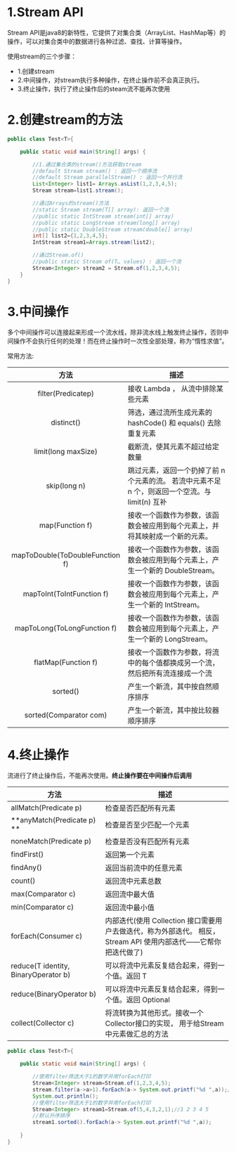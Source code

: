 # 1.Stream API

Stream API是java8的新特性，它提供了对集合类（ArrayList、HashMap等）的操作，可以对集合类中的数据进行各种过滤、查找、计算等操作。

使用stream的三个步骤：

- 1.创建stream
- 2.中间操作，对stream执行多种操作，在终止操作前不会真正执行。
- 3.终止操作，执行了终止操作后的steam流不能再次使用

# 2.创建stream的方法

```java
public class Test<T>{

    public static void main(String[] args) {

        //1.通过集合类的stream()方法获取stream
        //default Stream stream() : 返回一个顺序流
        //default Stream parallelStream() : 返回一个并行流
        List<Integer> list1= Arrays.asList(1,2,3,4,5);
        Stream stream=list1.stream();

        //通过Arrays的stream()方法
        //static Stream stream(T[] array): 返回一个流
        //public static IntStream stream(int[] array)
        //public static LongStream stream(long[] array)
        //public static DoubleStream stream(double[] array)
        int[] list2={1,2,3,4,5};
        IntStream stream1=Arrays.stream(list2);

        //通过Stream.of()
        //public static Stream of(T… values) : 返回一个流
        Stream<Integer> stream2 = Stream.of(1,2,3,4,5);
    }
}
```

# 3.中间操作

多个中间操作可以连接起来形成一个流水线，除非流水线上触发终止操作，否则中间操作不会执行任何的处理！而在终止操作时一次性全部处理，称为“惰性求值”。

常用方法:

|              方法               | 描述                                                         |
| :-----------------------------: | ------------------------------------------------------------ |
|       filter(Predicatep)        | 接收 Lambda ， 从流中排除某些元素                            |
|           distinct()            | 筛选，通过流所生成元素的 hashCode() 和 equals() 去除重复元素 |
|       limit(long maxSize)       | 截断流，使其元素不超过给定数量                               |
|          skip(long n)           | 跳过元素，返回一个扔掉了前 n 个元素的流。 若流中元素不足 n 个，则返回一个空流。与 limit(n) 互补 |
|         map(Function f)         | 接收一个函数作为参数，该函数会被应用到每个元素上，并将其映射成一个新的元素。 |
| mapToDouble(ToDoubleFunction f) | 接收一个函数作为参数，该函数会被应用到每个元素上，产生一个新的 DoubleStream。 |
|    mapToInt(ToIntFunction f)    | 接收一个函数作为参数，该函数会被应用到每个元素上，产生一个新的 IntStream。 |
|   mapToLong(ToLongFunction f)   | 接收一个函数作为参数，该函数会被应用到每个元素上，产生一个新的 LongStream。 |
|       flatMap(Function f)       | 接收一个函数作为参数，将流中的每个值都换成另一个流，然后把所有流连接成一个流 |
|            sorted()             | 产生一个新流，其中按自然顺序排序                             |
|     sorted(Comparator com)      | 产生一个新流，其中按比较器顺序排序                           |

# 4.终止操作

流进行了终止操作后，不能再次使用。**终止操作要在中间操作后调用**

| 方法                                 | 描述                                                         |
| ------------------------------------ | ------------------------------------------------------------ |
| allMatch(Predicate p)                | 检查是否匹配所有元素                                         |
| **anyMatch(Predicate p) **           | 检查是否至少匹配一个元素                                     |
| noneMatch(Predicate p)               | 检查是否没有匹配所有元素                                     |
| findFirst()                          | 返回第一个元素                                               |
| findAny()                            | 返回当前流中的任意元素                                       |
| count()                              | 返回流中元素总数                                             |
| max(Comparator c)                    | 返回流中最大值                                               |
| min(Comparator c)                    | 返回流中最小值                                               |
| forEach(Consumer c)                  | 内部迭代(使用 Collection 接口需要用户去做迭代，称为外部迭代。 相反，Stream API 使用内部迭代——它帮你把迭代做了) |
| reduce(T identity, BinaryOperator b) | 可以将流中元素反复结合起来，得到一个值。返回 T               |
| reduce(BinaryOperator b)             | 可以将流中元素反复结合起来，得到一个值。返回 Optional        |
| collect(Collector c)                 | 将流转换为其他形式。接收一个 Collector接口的实现， 用于给Stream中元素做汇总的方法 |

```java
public class Test<T>{

    public static void main(String[] args) {

        //使用filter筛选大于1的数字并用forEach打印
        Stream<Integer> stream=Stream.of(1,2,3,4,5);
        stream.filter(a->a>1).forEach(a-> System.out.printf("%d ",a));//2 3 4 5 
        System.out.println();
        //使用filter筛选大于1的数字并用forEach打印
        Stream<Integer> stream1=Stream.of(5,4,3,2,1);//1 2 3 4 5 
        //默认升序排序
        stream1.sorted().forEach(a-> System.out.printf("%d ",a));
        
    }
}
```

